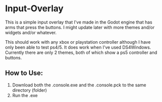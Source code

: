 # Input-Overlay

This is a simple input overlay that I've made in the Godot engine that has arms that press the buttons. 
I might update later with more themes and/or widgets and/or whatever.

This should work with any xbox or playstation controller although I have only been able to test ps4/5. 
It does work when I've used DS4Windows.
Currently there are only 2 themes, both of which show a ps5 controller and buttons.


## How to Use:

1. Download both the .console.exe and the .console.pck to the same directory (folder)
2. Run the .exe
